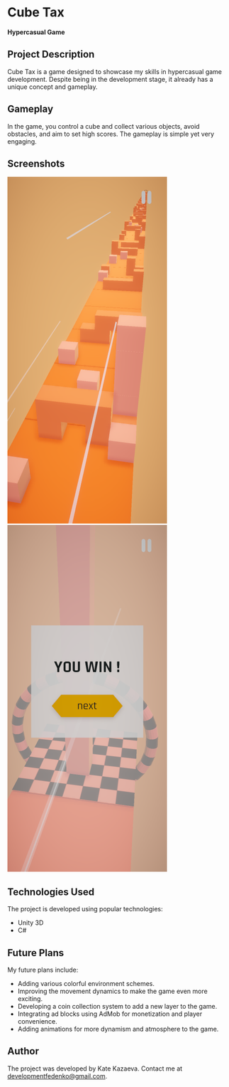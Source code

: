 # Cube Tax
**Hypercasual Game**

## Project Description
Cube Tax is a game designed to showcase my skills in hypercasual game development. Despite being in the development stage, it already has a unique concept and gameplay.

## Gameplay
In the game, you control a cube and collect various objects, avoid obstacles, and aim to set high scores. The gameplay is simple yet very engaging.

## Screenshots
![Геймплей](https://raw.githubusercontent.com/KateAlt/PresentationResources/main/Image/Screenshot_20230831-122259.png?token=GHSAT0AAAAAACGCNQVTDVUUKY4QGNFM35SKZHQRFEA)
![Користувацький інтерфейс](https://raw.githubusercontent.com/KateAlt/PresentationResources/main/Image/Screenshot_20230831-122544.png?token=GHSAT0AAAAAACGCNQVT677X5LT5LRNWM262ZHQRGCQ)

## Technologies Used
The project is developed using popular technologies:
- Unity 3D
- C#

## Future Plans
My future plans include:
- Adding various colorful environment schemes.
- Improving the movement dynamics to make the game even more exciting.
- Developing a coin collection system to add a new layer to the game.
- Integrating ad blocks using AdMob for monetization and player convenience.
- Adding animations for more dynamism and atmosphere to the game.

## Author
The project was developed by Kate Kazaeva.
Contact me at developmentfedenko@gmail.com.


